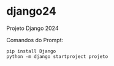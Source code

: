 # django24
Projeto Django 2024

Comandos do Prompt:
```
pip install Django
python -m django startproject projeto
```